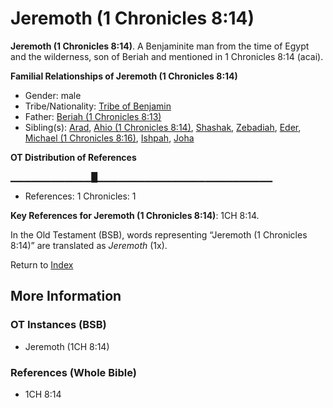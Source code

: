 # Jeremoth (1 Chronicles 8:14)
**Jeremoth (1 Chronicles 8:14)**. 
A Benjaminite man from the time of Egypt and the wilderness, son of Beriah and mentioned in 1 Chronicles 8:14 (acai). 




**Familial Relationships of Jeremoth (1 Chronicles 8:14)**


* Gender: male
* Tribe/Nationality: [Tribe of Benjamin](../../../groups/md/acai/Benjamin.md)
* Father: [Beriah (1 Chronicles 8:13)](Beriah.3.md)
* Sibling(s): [Arad](Arad.md), [Ahio (1 Chronicles 8:14)](Ahio.2.md), [Shashak](Shashak.md), [Zebadiah](Zebadiah.md), [Eder](Eder.md), [Michael (1 Chronicles 8:16)](Michael.6.md), [Ishpah](Ishpah.md), [Joha](Joha.md)


**OT Distribution of References**

▁▁▁▁▁▁▁▁▁▁▁▁█▁▁▁▁▁▁▁▁▁▁▁▁▁▁▁▁▁▁▁▁▁▁▁▁▁▁
* References: 1 Chronicles: 1



**Key References for Jeremoth (1 Chronicles 8:14)**: 
1CH 8:14. 


In the Old Testament (BSB), words representing “Jeremoth (1 Chronicles 8:14)” are translated as 
*Jeremoth* (1x). 




Return to [Index](00-Index.md)

## More Information

### OT Instances (BSB)

* Jeremoth (1CH 8:14)



### References (Whole Bible)

* 1CH 8:14




